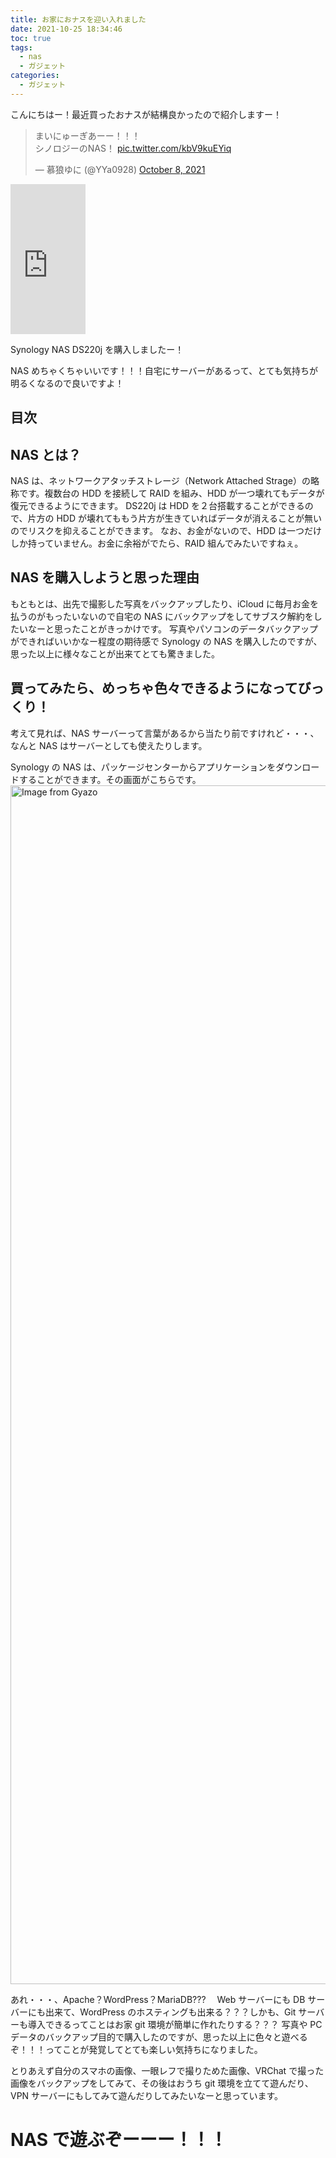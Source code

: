 ```yaml
---
title: お家におナスを迎い入れました
date: 2021-10-25 18:34:46
toc: true
tags:
  - nas
  - ガジェット
categories:
  - ガジェット
---
```


こんにちはー！最近買ったおナスが結構良かったので紹介しますー！

<blockquote class="twitter-tweet"><p lang="ja" dir="ltr">まいにゅーぎあーー！！！<br>シノロジーのNAS！ <a href="https://t.co/kbV9kuEYiq">pic.twitter.com/kbV9kuEYiq</a></p>&mdash; 慕狼ゆに (@YYa0928) <a href="https://twitter.com/YYa0928/status/1446440817871126535?ref_src=twsrc%5Etfw">October 8, 2021</a></blockquote> <script async src="https://platform.twitter.com/widgets.js" charset="utf-8"></script>

<iframe style="width:120px;height:240px;" marginwidth="0" marginheight="0" scrolling="no" frameborder="0" src="https://rcm-fe.amazon-adsystem.com/e/cm?ref=qf_sp_asin_til&t=hirako0928-22&m=amazon&o=9&p=8&l=as1&IS1=1&detail=1&asins=B085F7KVC2&linkId=7802a9fe68f761f13ee1bf64de30d5e5&bc1=FFFFFF&amp;lt1=_top&fc1=333333&lc1=0066C0&bg1=FFFFFF&f=ifr">
</iframe>

Synology NAS DS220j を購入しましたー！

NAS めちゃくちゃいいです！！！自宅にサーバーがあるって、とても気持ちが明るくなるので良いですよ！

## 目次

<!-- toc -->

<!--more-->

## NAS とは？

NAS は、ネットワークアタッチストレージ（Network Attached Strage）の略称です。複数台の HDD を接続して RAID を組み、HDD が一つ壊れてもデータが復元できるようにできます。
DS220j は HDD を２台搭載することができるので、片方の HDD が壊れてももう片方が生きていればデータが消えることが無いのでリスクを抑えることができます。
なお、お金がないので、HDD は一つだけしか持っていません。お金に余裕がでたら、RAID 組んでみたいですねぇ。

## NAS を購入しようと思った理由

もともとは、出先で撮影した写真をバックアップしたり、iCloud に毎月お金を払うのがもったいないので自宅の NAS にバックアップをしてサブスク解約をしたいなーと思ったことがきっかけです。
写真やパソコンのデータバックアップができればいいかなー程度の期待感で Synology の NAS を購入したのですが、思った以上に様々なことが出来てとても驚きました。

## 買ってみたら、めっちゃ色々できるようになってびっくり！

考えて見れば、NAS サーバーって言葉があるから当たり前ですけれど・・・、なんと NAS はサーバーとしても使えたりします。

Synology の NAS は、パッケージセンターからアプリケーションをダウンロードすることができます。その画面がこちらです。
<a href="https://gyazo.com/1763ed96500851ce9ac52460374e6dc0"><img src="https://i.gyazo.com/1763ed96500851ce9ac52460374e6dc0.png" alt="Image from Gyazo" width="1918"/></a>

あれ・・・、Apache？WordPress？MariaDB???　 Web サーバーにも DB サーバーにも出来て、WordPress のホスティングも出来る？？？しかも、Git サーバーも導入できるってことはお家 git 環境が簡単に作れたりする？？？
写真や PC データのバックアップ目的で購入したのですが、思った以上に色々と遊べるぞ！！！ってことが発覚してとても楽しい気持ちになりました。

とりあえず自分のスマホの画像、一眼レフで撮りためた画像、VRChat で撮った画像をバックアップをしてみて、その後はおうち git 環境を立てて遊んだり、VPN サーバーにもしてみて遊んだりしてみたいなーと思っています。

# NAS で遊ぶぞーーー！！！
